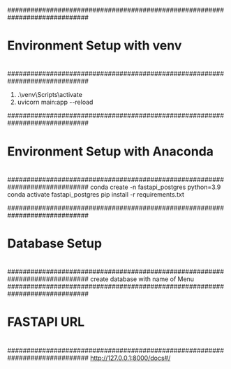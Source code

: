 
#############################################################################
#
# Environment Setup with venv 
#
#############################################################################

1.  .\venv\Scripts\activate
2. uvicorn main:app --reload

#############################################################################
#
# Environment Setup with Anaconda
#
#############################################################################
conda create -n fastapi_postgres python=3.9
conda activate fastapi_postgres
pip install -r requirements.txt 

#############################################################################
#
# Database Setup
#
#############################################################################
create database with name of Menu
#############################################################################
#
# FASTAPI URL
#
#############################################################################
http://127.0.0.1:8000/docs#/


